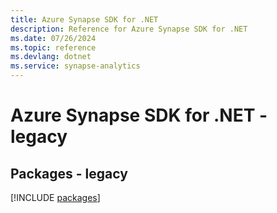 ```yaml
---
title: Azure Synapse SDK for .NET
description: Reference for Azure Synapse SDK for .NET
ms.date: 07/26/2024
ms.topic: reference
ms.devlang: dotnet
ms.service: synapse-analytics
---
```

# Azure Synapse SDK for .NET - legacy
## Packages - legacy
[!INCLUDE [packages](synapse-index.md)]